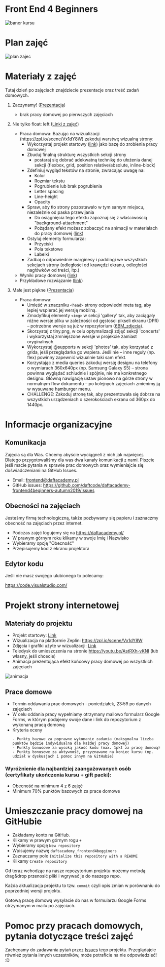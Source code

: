 # Front End 4 Beginners

![baner kursu](assets/baner.jpg)

# Plan zajęć

![plan zajec](assets/plan_zajec.png)

# Materiały z zajęć
Tutaj dzień po zajęciach znajdziecie prezentacje oraz treść zadań domowych.

1. Zaczynamy! ([Prezentacja](assets/Wyklad01_Zaczynamy.pdf))
    - brak pracy domowej po pierwszych zajęciach

2. Nie tylko float: left ([Linki z zajęć](assets/Wyklad02_Nie_tylko_float_left.md))
    - Praca domowa: Bazując na wizualizacji (https://zpl.io/scene/Vx1dY8W) zakoduj warstwę wizualną strony:
        - Wykorzystaj projekt startowy ([link](starter-pack)) jako bazę do zrobienia pracy domowej
        - Zbuduj finalną strukturę wszystkich sekcji strony
            * postaraj się dobrać adekwatną technikę do ułożenia danej sekcji (flexbox, grid, position relative/absolute, inline-block)
        - Zdefiniuj wygląd tekstów na stronie, zwracając uwagę na:
            * Kolor
            * Rozmiar tekstu
            * Pogrubienie lub brak pogrubienia
            * Letter spacing
            * Line-height
            * Opacity
        - Spraw, aby tło strony pozostawało w tym samym miejscu, niezależnie od paska przewijania
            * Do osiągnięcia tego efektu zapoznaj się z właściwością "background-attachment"
            * Pożądany efekt możesz zobaczyć na animacji w materiałach do pracy domowej ([link](https://github.com/daftcode/daftacademy-frontend4beginners-autumn2019/blob/master/README.md#materia%C5%82y-do-projektu))
        - Ostyluj elementy formularza:
            * Przyciski
            * Pola tekstowe
            * Labelki
        - Zadbaj o odpowiednie marginesy i paddingi we wszystkich sekcjach strony (odległości od krawędzi ekranu, odległości nagłówków od treści, itp.)
    - Wyniki pracy domowej ([link](punktacja-pracy-domowej/zadanie01_punktacja.pdf))
    - Przykładowe rozwiązanie ([link](przykladowe-rozwiazania/zadanie01))
3. Małe jest piękne ([Prezentacja](assets/Wyklad03_Male_jest_piekne.pdf))
    - Praca domowa:
        - Umieść w znaczniku `<head>` strony odpowiedni meta tag, aby lepiej wspierać jej wersję mobilną.
        - Zmodyfikuj elementy `<img>` w sekcji 'gallery' tak, aby zaciągały różne wersje pliku w zależności od gęstości pikseli ekranu (DPR) – potrzebne wersje są już w repozytorium ([6BM_zdjecia](assets/6BM_zdjecia.zip)).
        - Skorzystaj z tiny.png, w celu optymalizacji zdjęć sekcji 'concerts' i wykorzystaj zmniejszone wersje w projekcie zamiast oryginalnych.
        - Wykorzystaj @supports w sekcji 'photos' tak, aby korzystać z grida, jeśli przeglądarka go wspiera. Jeśli nie – inne reguły (np. flex) powinny zapewnić wizualnie taki sam efekt.
        - Korzystając z media queries zakoduj wersję designu na telefony o wymiarach 360x640px (np. Samsung Galaxy S5) – strona powinna wyglądać schludnie i spójnie, nie ma konkretnego designu. Główną nawigację ustaw pionowo na górze strony w normalnym flow dokumentu – po kolejnych zajęciach zmienimy ją w wysuwane hamburger menu.
        - CHALLENGE: Zakoduj stronę tak, aby prezentowała się dobrze na wszystkich urządzeniach o szerokościach ekranu od 360px do 1440px.

# Informacje organizacyjne

## Komunikacja
Zajęcia są dla Was. Chcemy abyście wyciągneli z nich jak najwięcej. Dlatego przygotowaliśmy dla was dwa kanały komunikacji z nami. Piszcie jeśli macie pytania w sprawie prac domowych oraz wymieniajcie się doświadczeniami na GitHub Issues.
- Email: frontend@daftacademy.pl
- GitHub issues: https://github.com/daftcode/daftacademy-frontend4beginners-autumn2019/issues

## Obecności na zajęciach
Jesteśmy firmą technologiczną, także pozbywamy się papieru i zaznaczmy obecność na zajęciach przez internet.
- Podczas zajęć logujemy się na https://daftacademy.pl/
- W prawym górnym roku klikamy w swoje Imię i Nazwisko
- Wybieramy opcję "Obecność"
- Przepisujemy kod z ekranu projektora

## Edytor kodu

Jeśli nie masz swojego ulubionego to polecamy:

https://code.visualstudio.com/

# Projekt strony internetowej

## Materiały do projektu
- Projekt startowy: [Link](starter-pack)
- Wizualizacja na platformie Zeplin: https://zpl.io/scene/Vx1dY8W
- Zdjęcia i grafiki użyte w wizualizacji: [Link](assets/6BM_zdjecia.zip)
- Teledysk do umieszczenia na stronie https://youtu.be/AstRXh-vKNI (lub własny, jeśli chcecie)
- Animacja prezentująca efekt końcowy pracy domowej po wszystkich zajęciach

![animacja](assets/video.gif)


## Prace domowe
- Termin oddawania prac domowych - poniedziałek, 23:59 po danych zajęciach
- W celu oddania pracy wypełniamy otrzymany mailowo formularz Google Forms, w którym podajemy swoje dane i link do repozytorium z wykonaną pracą domową
- Kryteria oceny
    ~~~~
    - Punkty bazowe za poprawne wykonanie zadania (maksymalna liczba punktów będzie indywidualna dla każdej pracy domowej)
    - Punkty bonusowe za wysoką jakość kodu (max. 1pkt za pracę domową)
    - Punkty bonusowe za aktywność, przyznawane na koniec kursu (np. udział w dyskusjach i pomoc innym na GitHubie)
    ~~~~

### Wyróżnienie dla najbardziej zaangażowanych osób (certyfikaty ukończenia kursu + gift packi):
- Obecność na minimum 4 z 6 zajęć
- Minimum 70% punktów bazowych za prace domowe


# Umieszczanie pracy domowej na GitHubie

- Zakładamy konto na GitHub.
- Klikamy w prawym górnym rogu `+`
- Wybieramy opcję `New repository`
- Wpisujemy nazwę `daftacademy_frontend4begginers`
- Zaznaczamy pole `Initialize this repository with a README`
- Klikamy `Create repository`

Od teraz wchodząc na nasze repozytorium projektu możemy metodą drag&drop przenosić pliki i wgrywać je do naszego repo.

Każda aktualizacja projektu to tzw. `commit` czyli opis zmian w porównaniu do poprzedniej wersji projektu.

Gotową pracę domową wysyłacie do nas w formularzu Google Forms otrzymanym w mailu po zajęciach.

# Pomoc przy pracach domowych, pytania dotyczące treści zajęć
Zachęcamy do zadawania pytań przez [Issues](https://github.com/daftcode/daftacademy-frontend4beginners-autumn2019/issues) tego projektu. Przeglądajcie również pytania innych uczestników, może potraficie na nie odpowiedzieć! :D

